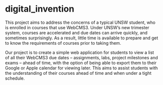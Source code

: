 # digital_invention

This project aims to address the concerns of a typical UNSW student, who is enrolled in courses that use WebCMS3. Under UNSW’s new trimester system, courses are accelerated and due dates can arrive quickly, and sometimes surprisingly. As a result, little time is available to prepare and get to know the requirements of courses prior to taking them.

Our project is to create a simple web application for students to view a list of all their WebCMS3 due dates – assignments, labs, project milestones and exams – ahead of time, with the option of being able to export them to their Google or Apple calendar for viewing later. This aims to assist students with the understanding of their courses ahead of time and when under a tight schedule.